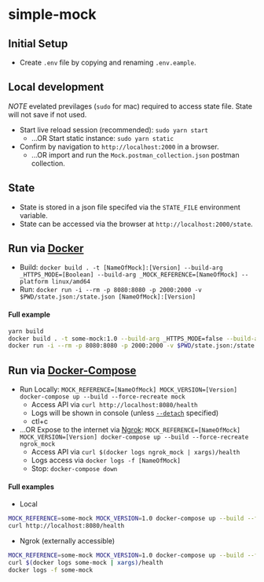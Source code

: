 # simple-mock

## Initial Setup

- Create `.env` file by copying and renaming `.env.eample`.

## Local development

*NOTE* evelated previlages (`sudo` for mac) required to access state file. State will not save if not used.

- Start live reload session (recommended): `sudo yarn start`
  - ...OR Start static instance: `sudo yarn static`
- Confirm by navigation to `http://localhost:2000` in a browser.
  - ...OR import and run the `Mock.postman_collection.json` postman collection.

## State

- State is stored in a json file specifed via the `STATE_FILE` environment variable.
- State can be accessed via the browser at `http://localhost:2000/state`.

## Run via [Docker](https://www.docker.com/)

- Build: `docker build . -t [NameOfMock]:[Version] --build-arg _HTTPS_MODE=[Boolean] --build-arg _MOCK_REFERENCE=[NameOfMock] --platform linux/amd64`
- Run: `docker run -i --rm -p 8080:8080 -p 2000:2000 -v $PWD/state.json:/state.json [NameOfMock]:[Version]`

#### Full example

```sh
yarn build
docker build . -t some-mock:1.0 --build-arg _HTTPS_MODE=false --build-arg _MOCK_REFERENCE=SOME_MOCK --platform linux/amd64
docker run -i --rm -p 8080:8080 -p 2000:2000 -v $PWD/state.json:/state.json some-mock:1.0
```

## Run via [Docker-Compose](https://docs.docker.com/compose/)

- Run Locally: `MOCK_REFERENCE=[NameOfMock] MOCK_VERSION=[Version] docker-compose up --build --force-recreate mock`
  - Access API via `curl http://localhost:8080/health`
  - Logs will be shown in console (unless [`--detach`](https://bobcares.com/blog/docker-compose-detached/) specified)
  - ctl+c
- ...OR Expose to the internet via [Ngrok](https://ngrok.com/): `MOCK_REFERENCE=[NameOfMock] MOCK_VERSION=[Version] docker-compose up --build --force-recreate ngrok_mock`
  - Access API via `curl $(docker logs ngrok_mock | xargs)/health`
  - Logs access via `docker logs -f [NameOfMock]`
  - Stop: `docker-compose down`

#### Full examples

- Local

```sh
MOCK_REFERENCE=some-mock MOCK_VERSION=1.0 docker-compose up --build --force-recreate mock
curl http://localhost:8080/health
```

- Ngrok (externally accessible)

```sh
MOCK_REFERENCE=some-mock MOCK_VERSION=1.0 docker-compose up --build --force-recreate ngrok_mock
curl $(docker logs some-mock | xargs)/health
docker logs -f some-mock
```
